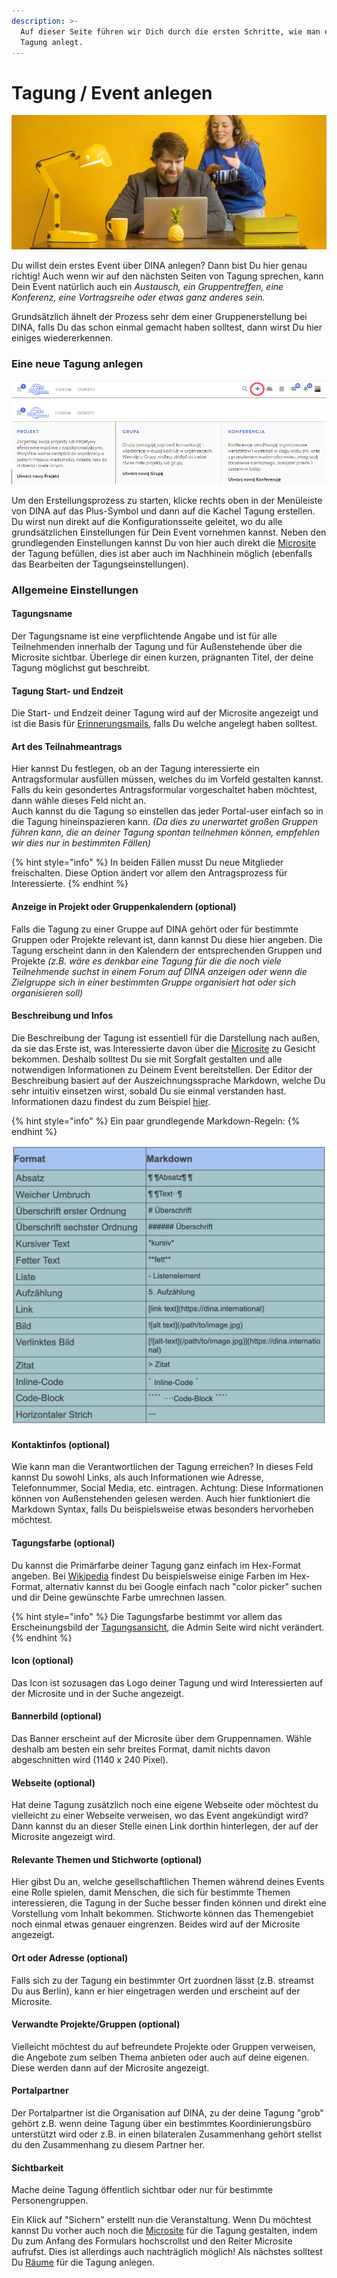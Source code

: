 ```yaml
---
description: >-
  Auf dieser Seite führen wir Dich durch die ersten Schritte, wie man eine neue
  Tagung anlegt.
---
```


# Tagung / Event anlegen

![](../../.gitbook/assets/gitbook_dolmetschen_750x320.jpg)

Du willst dein erstes Event über DINA anlegen? Dann bist Du hier genau richtig! Auch wenn wir auf den nächsten Seiten von Tagung sprechen, kann Dein Event natürlich auch ein _Austausch, ein Gruppentreffen, eine Konferenz, eine Vortragsreihe oder etwas ganz anderes sein._ 

Grundsätzlich ähnelt der Prozess sehr dem einer Gruppenerstellung bei DINA, falls Du das schon einmal gemacht haben solltest, dann wirst Du hier einiges wiedererkennen. 

### Eine neue Tagung anlegen

![](../../.gitbook/assets/neuetagunganlegen_pol.png)

Um den Erstellungsprozess zu starten, klicke rechts oben in der Menüleiste von DINA auf das Plus-Symbol und dann auf die Kachel Tagung erstellen. Du wirst nun direkt auf die Konfigurationsseite geleitet, wo du alle grundsätzlichen Einstellungen für Dein Event vornehmen kannst. Neben den grundlegenden Einstellungen kannst Du von hier auch direkt die [Microsite](microsite.md) der Tagung befüllen, dies ist aber auch im Nachhinein möglich \(ebenfalls das Bearbeiten der Tagungseinstellungen\).

### Allgemeine Einstellungen

#### Tagungsname

Der Tagungsname ist eine verpflichtende Angabe und ist für alle Teilnehmenden innerhalb der Tagung und für Außenstehende über die Microsite sichtbar. Überlege dir einen kurzen, prägnanten Titel, der deine Tagung möglichst gut beschreibt.

#### Tagung Start- und Endzeit

Die Start- und Endzeit deiner Tagung wird auf der Microsite angezeigt und ist die Basis für [Erinnerungsmails](../teilnehmendenmanagement/erinnerungsmails.md), falls Du welche angelegt haben solltest.

#### Art des Teilnahmeantrags

Hier kannst Du festlegen, ob an der Tagung interessierte ein Antragsformular ausfüllen müssen, welches du im Vorfeld gestalten kannst. Falls du kein gesondertes Antragsformular vorgeschaltet haben möchtest, dann wähle dieses Feld nicht an.   
Auch kannst du die Tagung so einstellen das jeder Portal-user einfach so in die Tagung hineinspazieren kann. _\(Da dies zu unerwartet großen Gruppen führen kann, die an deiner Tagung spontan teilnehmen können, empfehlen wir dies nur in bestimmten Fällen\)_

{% hint style="info" %}
In beiden Fällen musst Du neue Mitglieder freischalten. Diese Option ändert vor allem den Antragsprozess für Interessierte.
{% endhint %}

#### Anzeige in Projekt oder Gruppenkalendern \(optional\)

Falls die Tagung zu einer Gruppe auf DINA gehört oder für bestimmte Gruppen oder Projekte relevant ist, dann kannst Du diese hier angeben. Die Tagung erscheint dann in den Kalendern der entsprechenden Gruppen und Projekte _\(z.B. wäre es denkbar eine Tagung für die die noch viele Teilnehmende suchst in einem Forum auf DINA anzeigen oder wenn die Zielgruppe sich in einer bestimmten Gruppe organisiert hat oder sich organisieren soll\)_

#### Beschreibung und Infos

Die Beschreibung der Tagung ist essentiell für die Darstellung nach außen, da sie das Erste ist, was Interessierte davon über die [Microsite](microsite.md) zu Gesicht bekommen. Deshalb solltest Du sie mit Sorgfalt gestalten und alle notwendigen Informationen zu Deinem Event bereitstellen. Der Editor der Beschreibung basiert auf der Auszeichnungssprache Markdown, welche Du sehr intuitiv einsetzen wirst, sobald Du sie einmal verstanden hast. Informationen dazu findest du zum Beispiel [hier](https://cmsstash.de/website-praxis/markdown-fur-webseiten).

{% hint style="info" %}
Ein paar grundlegende Markdown-Regeln:
{% endhint %}

![Markdown Syntax](../../.gitbook/assets/markdown.png)

#### Kontaktinfos \(optional\)

Wie kann man die Verantwortlichen der Tagung erreichen? In dieses Feld kannst Du sowohl Links, als auch Informationen wie Adresse, Telefonnummer, Social Media, etc. eintragen. Achtung: Diese Informationen können von Außenstehenden gelesen werden. Auch hier funktioniert die Markdown Syntax, falls Du beispielsweise etwas besonders hervorheben möchtest.

#### Tagungsfarbe \(optional\)

Du kannst die Primärfarbe deiner Tagung ganz einfach im Hex-Format angeben. Bei [Wikipedia](https://de.wikipedia.org/wiki/Hexadezimale_Farbdefinition) findest Du beispielsweise einige Farben im Hex-Format, alternativ kannst du bei Google einfach nach "color picker" suchen und dir Deine gewünschte Farbe umrechnen lassen.

{% hint style="info" %}
Die Tagungsfarbe bestimmt vor allem das Erscheinungsbild der [Tagungsansicht](../uebersicht/tagungsansicht.md), die Admin Seite wird nicht verändert.
{% endhint %}

#### Icon \(optional\)

Das Icon ist sozusagen das Logo deiner Tagung und wird Interessierten auf der Microsite und in der Suche angezeigt.

#### Bannerbild \(optional\)

Das Banner erscheint auf der Microsite über dem Gruppennamen. Wähle deshalb am besten ein sehr breites Format, damit nichts davon abgeschnitten wird \(1140 x 240 Pixel\).

#### Webseite \(optional\)

Hat deine Tagung zusätzlich noch eine eigene Webseite oder möchtest du vielleicht zu einer Webseite verweisen, wo das Event angekündigt wird? Dann kannst du an dieser Stelle einen Link dorthin hinterlegen, der auf der Microsite angezeigt wird.

#### Relevante Themen und Stichworte \(optional\)

Hier gibst Du an, welche gesellschaftlichen Themen während deines Events eine Rolle spielen, damit Menschen, die sich für bestimmte Themen interessieren, die Tagung in der Suche besser finden können und direkt eine Vorstellung vom Inhalt bekommen. Stichworte können das Themengebiet noch einmal etwas genauer eingrenzen. Beides wird auf der Microsite angezeigt.

#### Ort oder Adresse \(optional\)

Falls sich zu der Tagung ein bestimmter Ort zuordnen lässt \(z.B. streamst Du aus Berlin\), kann er hier eingetragen werden und erscheint auf der Microsite.

#### Verwandte Projekte/Gruppen \(optional\)

Vielleicht möchtest du auf befreundete Projekte oder Gruppen verweisen, die Angebote zum selben Thema anbieten oder auch auf deine eigenen. Diese werden dann auf der Microsite angezeigt.

#### Portalpartner

Der Portalpartner ist die Organisation auf DINA, zu der deine Tagung "grob" gehört z.B. wenn deine Tagung  über ein bestimmtes Koordinierungsbüro unterstützt wird oder z.B. in einen bilateralen Zusammenhang gehört stellst du den Zusammenhang zu diesem Partner her.

#### Sichtbarkeit

Mache deine Tagung öffentlich sichtbar oder nur für bestimmte Personengruppen.

Ein Klick auf "Sichern" erstellt nun die Veranstaltung. Wenn Du möchtest kannst Du vorher auch noch die [Microsite](microsite.md) für die Tagung gestalten, indem Du zum Anfang des Formulars hochscrollst und den Reiter Microsite aufrufst. Dies ist allerdings auch nachträglich möglich! Als nächstes solltest Du [Räume](../rooms/) für die Tagung anlegen.

